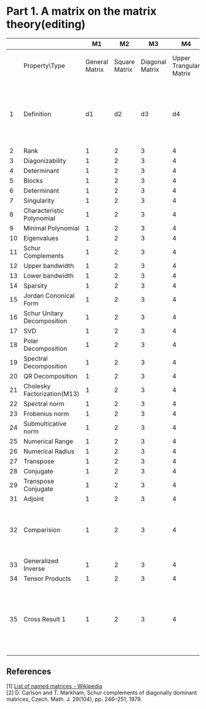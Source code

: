 <head>
     <script src="https://cdn.mathjax.org/mathjax/latest/MathJax.js?config=TeX-AMS-MML_HTMLorMML" type="text/javascript"></script>
     <script type="text/x-mathjax-config">
         MathJax.Hub.Config({
             tex2jax: {
             skipTags: ['script', 'noscript', 'style', 'textarea', 'pre'],
             inlineMath: [['$','$']]
             }
         });
     </script>
 </head>

# Part 1. A matrix on the matrix theory(editing)


| |  |M1|M2|M3|M4|M5|M6|M7|M8|M9|M10|M11|M12|M13|M14|M15|M16|M17|M18|M19|M20|M21|M22|
|---|---|---|---|---|---|---|---|---|---|---|---|---|---|---|---|---|---|---|---|---|---|---|---|       
| |Property\Type|General Matrix|Square Matrix|Diagonal Matrix|Upper Trangular Matrix|Lower Trangular Matrix|Diagonal Dominant Matrix|Strictly Diagonal Dominant Matrix|Symmetric Matrix|Hermitian Matrix|Normal Matrix|Unitary Matrix|Householder Matrix|Positive Semidefinite Matrix|Hankel Matrix|Toplitz Matrix|Permutation Matrix|Companion Matrix|[Z-Matrix](https://en.wikipedia.org/wiki/Z-matrix_(mathematics))|[M-Matrix](https://en.wikipedia.org/wiki/M-matrix)|H-Matrix|[Hilbert Matrix](https://en.wikipedia.org/wiki/Hilbert_matrix)|[Adjacency Matrix](https://en.wikipedia.org/wiki/Adjacency_matrix)|
|1|Definition|d1 | d2| d3|d4 |d5 |d6 | d7|d8|d9 | d10|d11 |d12 |d13 |d14 |d15 |d16 |d17 |A matrix with all off-diagonal entries less than zero.|A Z-matrix with eigenvalues whose real parts are nonnegative. |A is an H-Matrix if its Comparision matrix \<A\> is an M-Matrix|d21| d22|
|2|Rank|1 |2 |3 |4 |5 |6 |7 |8 |9 |10 |11 |12 |13 |14 |15 |16 |17 |18 |19| 20 |21|22|
|3|Diagonizability|1 |2 |3 |4 |5 |6 |7 |8 |9 |10 |11 |12 |13 |14 |15 |16 |17 |18 |19| 20 |21|22|
|4|Determinant|1 |2 |3 |4 |5 |6 |7 |8 |9 |10 |11 |12 |13 |14 |15 |16 |17 |18 |19| 20 |21|22|
|5|Blocks|1 |2 |3 |4 |5 |6 |7 |8 |9 |10 |11 |12 |13 |14 |15 |16 |17 |18 |19| 20 |21|22|
|6|Determinant|1 |2 |3 |4 |5 |6 |7 |8 |9 |10 |11 |12 |13 |14 |15 |16 |17 |18 |19| 20 |21|22|
|7|Singularity|1 |2 |3 |4 |5 |6 |7 |8 |9 |10 |11 |12 |13 |14 |15 |16 |17 |18 |19| 20 |21|22|
|8|Characteristic Polynomial|1 |2 |3 |4 |5 |6 |7 |8 |9 |10 |11 |12 |13 |14 |15 |16 |17 |18 |19| 20 |21|22|
|9|Minimal Polynomial|1 |2 |3 |4 |5 |6 |7 |8 |9 |10 |11 |12 |13 |14 |15 |16 |17 |18 |19| 20 |21|22|
|10|Eigenvalues|1 |2 |3 |4 |5 |6 |7 |8 |9 |10 |11 |12 |13 |14 |15 |16 |17 |18 |19| 20 |21|22|
|11|Schur Complements|1 |2 |3 |4 |5 |6 |7 |8 |9 |10 |11 |12 |13 |14 |15 |16 |17 |18 |19| 20 |21|22|
|12|Upper bandwidth|1 |2 |3 |4 |5 |6 |7 |8 |9 |10 |11 |12 |13 |14 |15 |16 |17 |18 |19| 20 |21|22|
|13|Lower bandwidth|1 |2 |3 |4 |5 |6 |7 |8 |9 |10 |11 |12 |13 |14 |15 |16 |17 |18 |19| 20 |21|22|
|14|Sparsity|1 |2 |3 |4 |5 |6 |7 |8 |9 |10 |11 |12 |13 |14 |15 |16 |17 |18 |19| 20 |21|22|
|15|Jordan Cononical Form|1 |2 |3 |4 |5 |6 |7 |8 |9 |10 |11 |12 |13 |14 |15 |16 |17 |18 |19| 20 |21|22|
|16|Schur Unitary Decomposition|1 |2 |3 |4 |5 |6 |7 |8 |9 |10 |11 |12 |13 |14 |15 |16 |17 |18 |19| 20 |21|22|
|17|SVD|1 |2 |3 |4 |5 |6 |7 |8 |9 |10 |11 |12 |13 |14 |15 |16 |17 |18 |19| 20 |21|22|
|18|Polar Decomposition|1 |2 |3 |4 |5 |6 |7 |8 |9 |10 |11 |12 |13 |14 |15 |16 |17 |18 |19| 20 |21|22|
|19|Spectral Decomposition|1 |2 |3 |4 |5 |6 |7 |8 |9 |10 |11 |12 |13 |14 |15 |16 |17 |18 |19| 20 |21|22|
|20|QR Decomposition|1 |2 |3 |4 |5 |6 |7 |8 |9 |10 |11 |12 |13 |14 |15 |16 |17 |18 |19| 20 |21|22|
|21|Cholesky Factorization(M13)|1 |2 |3 |4 |5 |6 |7 |8 |9 |10 |11 |12 |13 |14 |15 |16 |17 |18 |19| 20 |21|22|
|22|Spectral norm|1 |2 |3 |4 |5 |6 |7 |8 |9 |10 |11 |12 |13 |14 |15 |16 |17 |18 |19| 20 |21|22|
|23|Frobenius norm|1 |2 |3 |4 |5 |6 |7 |8 |9 |10 |11 |12 |13 |14 |15 |16 |17 |18 |19| 20 |21|22|
|24|Submulticative norm|1 |2 |3 |4 |5 |6 |7 |8 |9 |10 |11 |12 |13 |14 |15 |16 |17 |18 |19| 20 |21|22|
|25|Numerical Range|1 |2 |3 |4 |5 |6 |7 |8 |9 |10 |11 |12 |13 |14 |15 |16 |17 |18 |19| 20 |21|22|
|26|Numerical Radius|1 |2 |3 |4 |5 |6 |7 |8 |9 |10 |11 |12 |13 |14 |15 |16 |17 |18 |19| 20 |21|22|
|27|Transpose|1 |2 |3 |4 |5 |6 |7 |8 |9 |10 |11 |12 |13 |14 |15 |16 |17 |18 |19| 20 |21|22|
|28|Conjugate|1 |2 |3 |4 |5 |6 |7 |8 |9 |10 |11 |12 |13 |14 |15 |16 |17 |18 |19| 20 |21|22|
|29|Transpose Conjugate|1 |2 |3 |4 |5 |6 |7 |8 |9 |10 |11 |12 |13 |14 |15 |16 |17 |18 |19| 20 |21|22|
|31|Adjoint|1 |2 |3 |4 |5 |6 |7 |8 |9 |10 |11 |12 |13 |14 |15 |16 |17 |18 |19| 20 |21|22|
|32|Comparision|1 |2 |3 |4 |5 |6 |7 |8 |9 |10 |11 |12 |13 |14 |15 |16 |17 |18 |19|$Comparision=$\<A\>=<br>$(m_{i,j})=\vert a_{i,i}\vert,$ if $j=i$; <br>$(m_{i,j})=-\vert a_{i,j}\vert$, if $i\neq j$ |21|22|
|33|Generalized Inverse|1 |2 |3 |4 |5 |6 |7 |8 |9 |10 |11 |12 |13 |14 |15 |16 |17 |18 |19| 20 |21|22|
|34|Tensor Products|1 |2 |3 |4 |5 |6 |7 |8 |9 |10 |11 |12 |13 |14 |15 |16 |17 |18 |19| 20 |21|22|
|35|Cross Result 1|1 |2 |3 |4 |5 |6 |The Schur Complement of an SDD matrix is again SDD. <br><font color=blue>1979, Carlson and Markham.[2]</font>|8 |9 |10 |11 |12 |13 |14 |15 |16 |17 |18 |19| If $A$ is an H-Matrix, then \<A\> is a M-Matrix.|21|22|


## References
[1] [List of named matrices - Wikipedia](https://en.wikipedia.org/wiki/List_of_named_matrices)  
[2] D. Carlson and T. Markham, Schur complements of diagonally dominant matrices, Czech. Math. J. 29(104), pp. 246–251, 1979.
